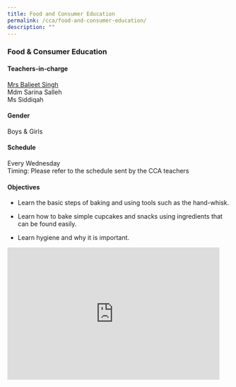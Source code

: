 ```yaml
---
title: Food and Consumer Education
permalink: /cca/food-and-consumer-education/
description: ""
---
```

### Food &amp; Consumer Education

#### Teachers-in-charge

[Mrs Baljeet Singh](mailto:baljeet_kaur_grewal@moe.edu.sg)  <br>
Mdm Sarina Salleh<br>
Ms Siddiqah

  

#### Gender

Boys &amp; Girls

  

#### Schedule

Every Wednesday&nbsp;&nbsp;  
Timing: Please refer to the schedule sent by the CCA teachers  

#### Objectives

*   Learn the basic steps of baking and using tools such as the hand-whisk.  
    
*   Learn how to bake simple cupcakes and snacks using ingredients that can be found easily.
*   Learn hygiene and why it is important.

<iframe allowfullscreen="true" height="299" width="480" frameborder="0" src="https://docs.google.com/presentation/d/e/2PACX-1vTPveZkpmcXsSDFjUubCxz5h8_DHSgg7DPl3No_uG-_sZjcTfuy94WTS--HYoREAN_ZXVWsf3Cm8CiG/embed?start=false&amp;loop=false&amp;delayms=5000"></iframe>